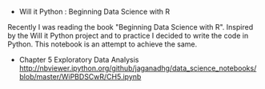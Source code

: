 - Will it Python : Beginning Data Science with R

Recently I was reading the book "Beginning Data Science with R". Inspired by the Will it Python project and to practice I decided to write the code in Python. This notebook is an attempt to achieve the same.

- Chapter 5 Exploratory Data Analysis http://nbviewer.ipython.org/github/jaganadhg/data_science_notebooks/blob/master/WiPBDSCwR/CH5.ipynb  

